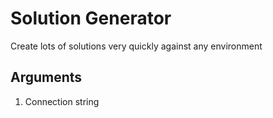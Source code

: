 # Solution Generator
Create lots of solutions very quickly against any environment

## Arguments
1. Connection string
